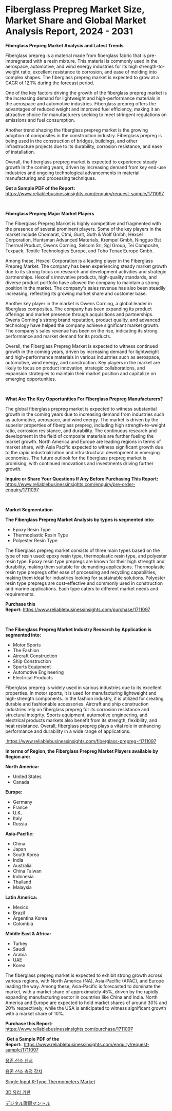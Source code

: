 <p><h1>Fiberglass Prepreg Market Size, Market Share and Global Market Analysis Report, 2024 - 2031</h1></p><p><strong>Fiberglass Prepreg Market Analysis and Latest Trends</strong></p>
<p><p>Fiberglass prepreg is a material made from fiberglass fabric that is pre-impregnated with a resin mixture. This material is commonly used in the aerospace, automotive, and wind energy industries for its high strength-to-weight ratio, excellent resistance to corrosion, and ease of molding into complex shapes. The fiberglass prepreg market is expected to grow at a CAGR of 12.1% during the forecast period.</p><p>One of the key factors driving the growth of the fiberglass prepreg market is the increasing demand for lightweight and high-performance materials in the aerospace and automotive industries. Fiberglass prepreg offers the advantages of reduced weight and improved fuel efficiency, making it an attractive choice for manufacturers seeking to meet stringent regulations on emissions and fuel consumption.</p><p>Another trend shaping the fiberglass prepreg market is the growing adoption of composites in the construction industry. Fiberglass prepreg is being used in the construction of bridges, buildings, and other infrastructure projects due to its durability, corrosion resistance, and ease of installation.</p><p>Overall, the fiberglass prepreg market is expected to experience steady growth in the coming years, driven by increasing demand from key end-use industries and ongoing technological advancements in material manufacturing and processing techniques.</p></p>
<p><strong>Get a Sample PDF of the Report:&nbsp;</strong> <a href="https://www.reliablebusinessinsights.com/enquiry/request-sample/1711097">https://www.reliablebusinessinsights.com/enquiry/request-sample/1711097</a></p>
<p>&nbsp;</p>
<p><strong>Fiberglass Prepreg Major Market Players</strong></p>
<p><p>The Fiberglass Prepreg Market is highly competitive and fragmented with the presence of several prominent players. Some of the key players in the market include Chomarat, Ctmi, Gurit, Guth & Wolf Gmbh, Hexcel Corporation, Huntsman Advanced Materials, Krempel Gmbh, Ningguo Bst Thermal Product, Owens Corning, Selcom Srl, Sgl Group, Tei Composite, Texpack, Textile Technologies Europe, and Toho Tenax Europe Gmbh.</p><p>Among these, Hexcel Corporation is a leading player in the Fiberglass Prepreg Market. The company has been experiencing steady market growth due to its strong focus on research and development activities and strategic partnerships. Hexcel's innovative products, high-quality standards, and diverse product portfolio have allowed the company to maintain a strong position in the market. The company's sales revenue has also been steadily increasing, reflecting its growing market share and customer base.</p><p>Another key player in the market is Owens Corning, a global leader in fiberglass composites. The company has been expanding its product offerings and market presence through acquisitions and partnerships. Owens Corning's strong brand reputation, product quality, and advanced technology have helped the company achieve significant market growth. The company's sales revenue has been on the rise, indicating its strong performance and market demand for its products.</p><p>Overall, the Fiberglass Prepreg Market is expected to witness continued growth in the coming years, driven by increasing demand for lightweight and high-performance materials in various industries such as aerospace, automotive, wind energy, and construction. Key players in the market are likely to focus on product innovation, strategic collaborations, and expansion strategies to maintain their market position and capitalize on emerging opportunities.</p></p>
<p>&nbsp;</p>
<p><strong>What Are The Key Opportunities For Fiberglass Prepreg Manufacturers?</strong></p>
<p><p>The global fiberglass prepreg market is expected to witness substantial growth in the coming years due to increasing demand from industries such as automotive, aerospace, and wind energy. The market is driven by the superior properties of fiberglass prepreg, including high strength-to-weight ratio, corrosion resistance, and durability. The continuous research and development in the field of composite materials are further fueling the market growth. North America and Europe are leading regions in terms of market share, with Asia Pacific expected to witness significant growth due to the rapid industrialization and infrastructural development in emerging economies. The future outlook for the fiberglass prepreg market is promising, with continued innovations and investments driving further growth.</p></p>
<p><strong>Inquire or Share Your Questions If Any Before Purchasing This Report:</strong> <a href="https://www.reliablebusinessinsights.com/enquiry/pre-order-enquiry/1711097">https://www.reliablebusinessinsights.com/enquiry/pre-order-enquiry/1711097</a></p>
<p>&nbsp;</p>
<p><strong>Market Segmentation</strong></p>
<p><strong>The Fiberglass Prepreg Market Analysis by types is segmented into:</strong></p>
<p><ul><li>Epoxy Resin Type</li><li>Thermoplastic Resin Type</li><li>Polyester Resin Type</li></ul></p>
<p><p>The fiberglass prepreg market consists of three main types based on the type of resin used: epoxy resin type, thermoplastic resin type, and polyester resin type. Epoxy resin type prepregs are known for their high strength and durability, making them suitable for demanding applications. Thermoplastic resin type prepregs offer ease of processing and recycling capabilities, making them ideal for industries looking for sustainable solutions. Polyester resin type prepregs are cost-effective and commonly used in construction and marine applications. Each type caters to different market needs and requirements.</p></p>
<p><strong>Purchase this Report:&nbsp;</strong><a href="https://www.reliablebusinessinsights.com/purchase/1711097">https://www.reliablebusinessinsights.com/purchase/1711097</a></p>
<p>&nbsp;</p>
<p><strong>The Fiberglass Prepreg Market Industry Research by Application is segmented into:</strong></p>
<p><ul><li>Motor Sports</li><li>The Fashion</li><li>Aircraft Construction</li><li>Ship Construction</li><li>Sports Equipment</li><li>Automotive Engineering</li><li>Electrical Products</li></ul></p>
<p><p>Fiberglass prepreg is widely used in various industries due to its excellent properties. In motor sports, it is used for manufacturing lightweight and high-strength components. In the fashion industry, it is utilized for creating durable and fashionable accessories. Aircraft and ship construction industries rely on fiberglass prepreg for its corrosion resistance and structural integrity. Sports equipment, automotive engineering, and electrical products markets also benefit from its strength, flexibility, and heat resistance. Overall, fiberglass prepreg plays a vital role in enhancing performance and durability in a wide range of applications.</p></p>
<p><a href="https://www.reliablebusinessinsights.com/fiberglass-prepreg-r1711097">&nbsp;https://www.reliablebusinessinsights.com/fiberglass-prepreg-r1711097</a></p>
<p><strong>In terms of Region, the Fiberglass Prepreg Market Players available by Region are:</strong></p>
<p>
    <p> <strong> North America: </strong>
        <ul>
            <li>United States</li>
            <li>Canada</li>
        </ul>
        </p> 
    <p> <strong> Europe: </strong>
        <ul>
            <li>Germany</li>
            <li>France</li>
            <li>U.K.</li>
            <li>Italy</li>
            <li>Russia</li>
        </ul>
        </p> 
    <p> <strong> Asia-Pacific: </strong>
        <ul>
            <li>China</li>
            <li>Japan</li>
            <li>South Korea</li>
            <li>India</li>
            <li>Australia</li>
            <li>China Taiwan</li>
            <li>Indonesia</li>
            <li>Thailand</li>
            <li>Malaysia</li>
        </ul>
        </p> 
    <p> <strong> Latin America: </strong>
        <ul>
            <li>Mexico</li>
            <li>Brazil</li>
            <li>Argentina Korea</li>
            <li>Colombia</li>
        </ul>
        </p> 
    <p> <strong> Middle East & Africa: </strong>
        <ul>
            <li>Turkey</li>
            <li>Saudi</li>
            <li>Arabia</li>
            <li>UAE</li>
            <li>Korea</li>
        </ul>
    </p>
    </p>
<p><p>The fiberglass prepreg market is expected to exhibit strong growth across various regions, with North America (NA), Asia-Pacific (APAC), and Europe leading the way. Among these, Asia-Pacific is forecasted to dominate the market, with a market share of approximately 45%, driven by the rapidly expanding manufacturing sector in countries like China and India. North America and Europe are expected to hold market shares of around 30% and 20% respectively, while the USA is anticipated to witness significant growth with a market share of 10%.</p></p>
<p><strong>Purchase this Report: </strong><a href="https://www.reliablebusinessinsights.com/purchase/1711097">https://www.reliablebusinessinsights.com/purchase/1711097</a></p>
<p>&nbsp;<strong>Get a Sample PDF of the Report:&nbsp;&nbsp;</strong><a href="https://www.reliablebusinessinsights.com/enquiry/request-sample/1711097">https://www.reliablebusinessinsights.com/enquiry/request-sample/1711097</a></p>
<p><strong></strong></p>
<p><p><a href="https://github.com/tasfiyaj85/Market-Research-Report-List-1/blob/main/3355806123560.md">용존 산소 센서</a></p><p><a href="https://github.com/njolsky1/Market-Research-Report-List-1/blob/main/1664025123559.md">용존 산소 측정 장치</a></p><p><a href="https://github.com/Chiragrp22/Market-Research-Report-List-5/blob/main/single-input-k-type-thermometers-market.md">Single Input K-Type Thermometers Market</a></p><p><a href="https://medium.com/@douglasvasquez626/3d-%EC%9C%A0%EB%A6%AC-%EA%B8%B0%ED%8C%90-%EC%8B%9C%EC%9E%A5-%EB%B6%84%EC%84%9D-%EB%B3%B4%EA%B3%A0%EC%84%9C-%ED%8A%B8%EB%A0%8C%EB%93%9C-%EC%84%B1%EC%9E%A5-%EC%B4%89%EC%A7%84%EC%9A%94%EC%9D%B8-%EB%B0%8F-%EC%98%88%EC%B8%A1-2024-2031-a49b724ed180">3D 유리 기판</a></p><p><a href="https://github.com/AdellaPrice2023/Market-Research-Report-List-1/blob/main/1718846126680.md">デジタル暖房マントル</a></p></p>